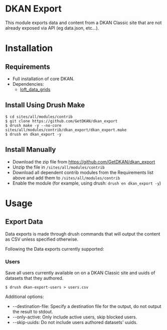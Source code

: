 # DKAN Export
This module exports data and content from a DKAN Classic site that are not already exposed via API (eg data.json, etc...).

# Installation
## Requirements
* Full installation of core DKAN.
* Dependencies:
  * [loft_data_grids](https://www.drupal.org/project/loft_data_grids)

## Install Using Drush Make
```
$ cd sites/all/modules/contrib
$ git clone https://github.com/GetDKAN/dkan_export
$ drush make -y --no-core sites/all/modules/contrib/dkan_export/dkan_export.make
$ drush en dkan_export -y
```

## Install Manually
* Download the zip file from https://github.com/GetDKAN/dkan_export
* Unzip the file in `/sites/all/modules/contrib`
* Download all dependent contrib modules from the Requirements list above and add them to `/sites/all/modules/contrib`
* Enable the module (for example, using drush: `drush en dkan_export -y`)

# Usage
## Export Data
Data exports is made through drush commands that will output the content as CSV unless specified otherwise.

Following the Data exports currently supported:

### Users
Save all users currently available on on a DKAN Classic site and uuids of datasets that they authored.
```
$ drush dkan-export-users > users.csv
```

Additional options:
* --destination-file: Specify a destination file for the output, do not output the result to stdout.
* --only-active: Only include active users, skip blocked users.
* --skip-uuids: Do not include users authored datasets' uuids.
